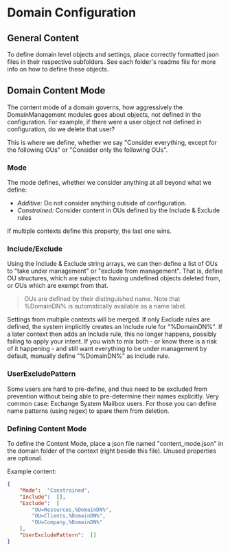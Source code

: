 ﻿# Domain Configuration

## General Content

To define domain level objects and settings, place correctly formatted json files in their respective subfolders.
See each folder's readme file for more info on how to define these objects.

## Domain Content Mode

The content mode of a domain governs, how aggressively the DomainManagement modules goes about objects, not defined in the configuration.
For example, if there were a user object not defined in configuration, do we delete that user?

This is where we define, whether we say "Consider everything, except for the following OUs" or "Consider only the following OUs".

### Mode

The mode defines, whether we consider anything at all beyond what we define:

+ *Additive:* Do not consider anything outside of configuration.
+ *Constrained:* Consider content in OUs defined by the Include & Exclude rules

If multiple contexts define this property, the last one wins.

### Include/Exclude

Using the Include & Exclude string arrays, we can then define a list of OUs to "take under management" or "exclude from management".
That is, define OU structures, which are subject to having undefined objects deleted from, or OUs which are exempt from that.

> OUs are defined by their distinguished name. Note that %DomainDN% is automatically available as a name label.

Settings from multiple contexts will be merged.
If only Exclude rules are defined, the system implicitly creates an Include rule for "%DomainDN%".
If a later context then adds an Include rule, this no longer happens, possibly failing to apply your intent.
If you wish to mix both - or know there is a risk of it happening - and still want everything to be under management by default, manually define "%DomainDN%" as include rule.

### UserExcludePattern

Some users are hard to pre-define, and thus need to be excluded from prevention without being able to pre-determine their names explicitly.
Very common case: Exchange System Mailbox users.
For those you can define name patterns (using regex) to spare them from deletion.

### Defining Content Mode

To define the Content Mode, place a json file named "content_mode.json" in the domain folder of the context (right beside this file).
Unused properties are optional.

Example content:

```json
{
	"Mode":  "Constrained",
	"Include":  [],
	"Exclude":  [
		"OU=Resources,%DomainDN%",
		"OU=Clients,%DomainDN%",
		"OU=Company,%DomainDN%"
	],
	"UserExcludePattern":  []
}
```
